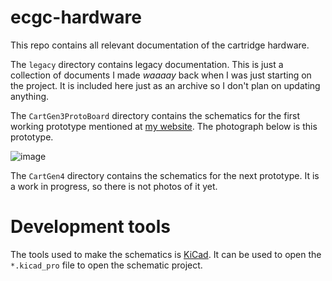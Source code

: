 # ecgc-hardware

This repo contains all relevant documentation of the cartridge hardware.

The `legacy` directory contains legacy documentation.
This is just a collection of documents I made *waaaay* back when I was
just starting on the project.
It is included here just as an archive so I don't plan on updating anything.

The `CartGen3ProtoBoard` directory contains the schematics for the
first working prototype mentioned at [my website](https://efacdev.nl/posts/ecgc/20220601).
The photograph below is this prototype.

![image](https://user-images.githubusercontent.com/43206514/217519505-81669f43-df62-44b2-97f7-6338e39c4504.png)

The `CartGen4` directory contains the schematics for the
next prototype.
It is a work in progress, so there is not photos of it yet.

# Development tools

The tools used to make the schematics is [KiCad](https://www.kicad.org/).
It can be used to open the `*.kicad_pro` file to open the schematic
project.
